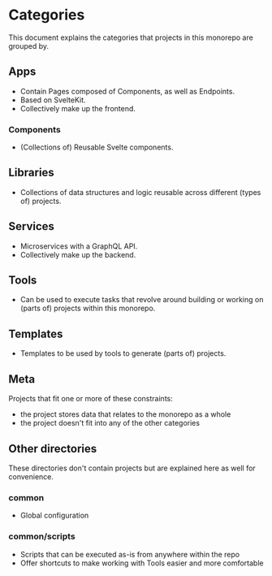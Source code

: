 # Categories

This document explains the categories that projects in this monorepo are grouped by.

## Apps
- Contain Pages composed of Components, as well as Endpoints.
- Based on SvelteKit.
- Collectively make up the frontend.

### Components
- (Collections of) Reusable Svelte components.

## Libraries
- Collections of data structures and logic reusable across different (types of) projects.

## Services
- Microservices with a GraphQL API.
- Collectively make up the backend.

## Tools
- Can be used to execute tasks that revolve around building or working on (parts of) projects within this monorepo.

## Templates
- Templates to be used by tools to generate (parts of) projects.

## Meta
Projects that fit one or more of these constraints:
- the project stores data that relates to the monorepo as a whole
- the project doesn't fit into any of the other categories

## Other directories
These directories don't contain projects but are explained here as well for convenience.

### common
- Global configuration

### common/scripts
- Scripts that can be executed as-is from anywhere within the repo
- Offer shortcuts to make working with Tools easier and more comfortable
